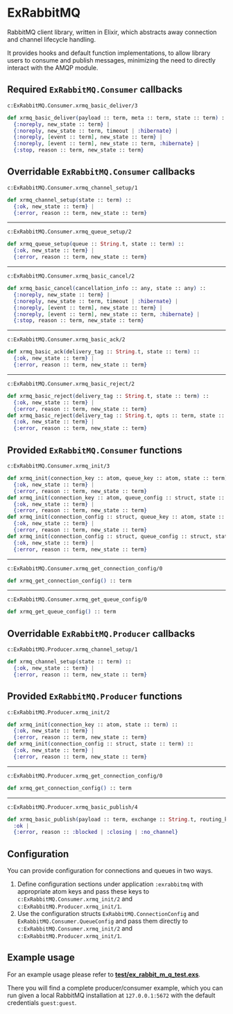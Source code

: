 # ExRabbitMQ

RabbitMQ client library, written in Elixir, which abstracts away connection and channel lifecycle handling.

It provides hooks and default function implementations, to allow library users to consume and publish messages,
minimizing the need to directly interact with the AMQP module.

## Required `ExRabbitMQ.Consumer` callbacks

`c:ExRabbitMQ.Consumer.xrmq_basic_deliver/3`
```elixir
def xrmq_basic_deliver(payload :: term, meta :: term, state :: term) ::
  {:noreply, new_state :: term} |
  {:noreply, new_state :: term, timeout | :hibernate} |
  {:noreply, [event :: term], new_state :: term} |
  {:noreply, [event :: term], new_state :: term, :hibernate} |
  {:stop, reason :: term, new_state :: term}
```
## Overridable `ExRabbitMQ.Consumer` callbacks

`c:ExRabbitMQ.Consumer.xrmq_channel_setup/1`
```elixir
def xrmq_channel_setup(state :: term) ::
  {:ok, new_state :: term} |
  {:error, reason :: term, new_state :: term}
```

---

`c:ExRabbitMQ.Consumer.xrmq_queue_setup/2`
```elixir
def xrmq_queue_setup(queue :: String.t, state :: term) ::
  {:ok, new_state :: term} |
  {:error, reason :: term, new_state :: term}
```

---

`c:ExRabbitMQ.Consumer.xrmq_basic_cancel/2`
```elixir
def xrmq_basic_cancel(cancellation_info :: any, state :: any) ::
  {:noreply, new_state :: term} |
  {:noreply, new_state :: term, timeout | :hibernate} |
  {:noreply, [event :: term], new_state :: term} |
  {:noreply, [event :: term], new_state :: term, :hibernate} |
  {:stop, reason :: term, new_state :: term}
```

---

`c:ExRabbitMQ.Consumer.xrmq_basic_ack/2`
```elixir
def xrmq_basic_ack(delivery_tag :: String.t, state :: term) ::
  {:ok, new_state :: term} |
  {:error, reason :: term, new_state :: term}
```

---

`c:ExRabbitMQ.Consumer.xrmq_basic_reject/2`
```elixir
def xrmq_basic_reject(delivery_tag :: String.t, state :: term) ::
  {:ok, new_state :: term} |
  {:error, reason :: term, new_state :: term}
def xrmq_basic_reject(delivery_tag :: String.t, opts :: term, state :: term) ::
  {:ok, new_state :: term} |
  {:error, reason :: term, new_state :: term}
```

## Provided `ExRabbitMQ.Consumer` functions

`c:ExRabbitMQ.Consumer.xrmq_init/3`
```elixir
def xrmq_init(connection_key :: atom, queue_key :: atom, state :: term) ::
  {:ok, new_state :: term} |
  {:error, reason :: term, new_state :: term}
def xrmq_init(connection_key :: atom, queue_config :: struct, state :: term) ::
  {:ok, new_state :: term} |
  {:error, reason :: term, new_state :: term}
def xrmq_init(connection_config :: struct, queue_key :: atom, state :: term) ::
  {:ok, new_state :: term} |
  {:error, reason :: term, new_state :: term}
def xrmq_init(connection_config :: struct, queue_config :: struct, state :: term) ::
  {:ok, new_state :: term} |
  {:error, reason :: term, new_state :: term}
```

---

`c:ExRabbitMQ.Consumer.xrmq_get_connection_config/0`
```elixir
def xrmq_get_connection_config() :: term
```

---

`c:ExRabbitMQ.Consumer.xrmq_get_queue_config/0`
```elixir
def xrmq_get_queue_config() :: term
```

## Overridable `ExRabbitMQ.Producer` callbacks

`c:ExRabbitMQ.Producer.xrmq_channel_setup/1`
```elixir
def xrmq_channel_setup(state :: term) ::
  {:ok, new_state :: term} |
  {:error, reason :: term, new_state :: term}
```

## Provided `ExRabbitMQ.Producer` functions

`c:ExRabbitMQ.Producer.xrmq_init/2`
```elixir
def xrmq_init(connection_key :: atom, state :: term) ::
  {:ok, new_state :: term} |
  {:error, reason :: term, new_state :: term}
def xrmq_init(connection_config :: struct, state :: term) ::
  {:ok, new_state :: term} |
  {:error, reason :: term, new_state :: term}
```

---

`c:ExRabbitMQ.Producer.xrmq_get_connection_config/0`
```elixir
def xrmq_get_connection_config() :: term
```

---

`c:ExRabbitMQ.Producer.xrmq_basic_publish/4`
```elixir
def xrmq_basic_publish(payload :: term, exchange :: String.t, routing_key :: String.t, opts :: [term]) ::
  :ok |
  {:error, reason :: :blocked | :closing | :no_channel}
```

## Configuration

You can provide configuration for connections and queues in two ways.

1. Define configuration sections under application `:exrabbitmq` with appropriate atom keys and pass these keys to `c:ExRabbitMQ.Consumer.xrmq_init/2` and `c:ExRabbitMQ.Producer.xrmq_init/1`.
2. Use the configuration structs `ExRabbitMQ.ConnectionConfig` and `ExRabbitMQ.Consumer.QueueConfig` and pass them directly to
`c:ExRabbitMQ.Consumer.xrmq_init/2` and `c:ExRabbitMQ.Producer.xrmq_init/1`.

## Example usage

For an example usage please refer to **[test/ex_rabbit_m_q_test.exs](./test.html)**.

There you will find a complete producer/consumer example, which you can run
given a local RabbitMQ installation at `127.0.0.1:5672` with the default
credentials `guest:guest`.

